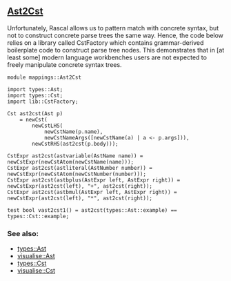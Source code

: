 ## [Ast2Cst](https://github.com/grammarware/bx-parsing/blob/master/src/mappings/Ast2Cst.rsc)

Unfortunately, Rascal allows us to pattern match with concrete syntax, but not to construct
concrete parse trees the same way. Hence, the code below relies on a library called
CstFactory which contains grammar-derived boilerplate code to construct parse tree nodes.
This demonstrates that in [at least some] modern language workbenches
users are not expected to freely manipulate concrete syntax trees.

```
module mappings::Ast2Cst

import types::Ast;
import types::Cst;
import lib::CstFactory;

Cst ast2cst(Ast p)
    = newCst(
        newCstLHS(
            newCstName(p.name),
            newCstNameArgs([newCstName(a) | a <- p.args])),
        newCstRHS(ast2cst(p.body))); 

CstExpr ast2cst(astvariable(AstName name)) = newCstExpr(newCstAtom(newCstName(name))); 
CstExpr ast2cst(astliteral(AstNumber number)) = newCstExpr(newCstAtom(newCstNumber(number)));
CstExpr ast2cst(astbplus(AstExpr left, AstExpr right)) = newCstExpr(ast2cst(left), "+", ast2cst(right));
CstExpr ast2cst(astbmul(AstExpr left, AstExpr right)) = newCstExpr(ast2cst(left), "*", ast2cst(right));

test bool vast2cst1() = ast2cst(types::Ast::example) == types::Cst::example;
```

### See also:
* [types::Ast](https://github.com/grammarware/bx-parsing/blob/master/src/types/Ast.rsc)
* [visualise::Ast](https://github.com/grammarware/bx-parsing/blob/master/src/visualise/Ast.rsc)
* [types::Cst](https://github.com/grammarware/bx-parsing/blob/master/src/types/Cst.rsc)
* [visualise::Cst](https://github.com/grammarware/bx-parsing/blob/master/src/visualise/Cst.rsc)
